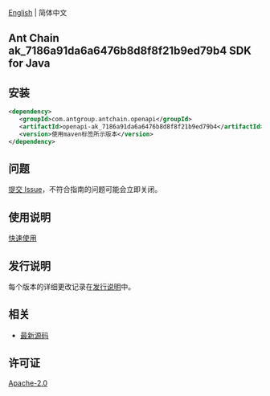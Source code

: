 [English](README.md) | 简体中文

## Ant Chain ak_7186a91da6a6476b8d8f8f21b9ed79b4 SDK for Java

## 安装

```xml
<dependency>
   <groupId>com.antgroup.antchain.openapi</groupId>
   <artifactId>openapi-ak_7186a91da6a6476b8d8f8f21b9ed79b4</artifactId>
   <version>使用maven标签所示版本</version>
</dependency>
```

## 问题

[提交 Issue](https://github.com/alipay/antchain-openapi-prod-sdk/issues/new)，不符合指南的问题可能会立即关闭。

## 使用说明

[快速使用](https://github.com/alipay/antchain-openapi-prod-sdk)

## 发行说明

每个版本的详细更改记录在[发行说明](./ChangeLog.txt)中。

## 相关

- [最新源码](https://github.com/alipay/antchain-openapi-prod-sdk/)

## 许可证

[Apache-2.0](http://www.apache.org/licenses/LICENSE-2.0)
